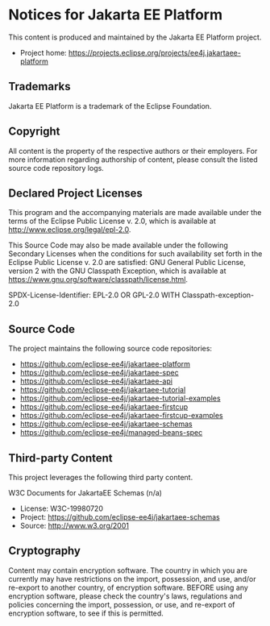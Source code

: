 # Notices for Jakarta EE Platform

This content is produced and maintained by the Jakarta EE Platform
project.

* Project home: https://projects.eclipse.org/projects/ee4j.jakartaee-platform

## Trademarks

Jakarta EE Platform is a trademark of the Eclipse Foundation.

## Copyright

All content is the property of the respective authors or their employers. For
more information regarding authorship of content, please consult the listed
source code repository logs.

## Declared Project Licenses

This program and the accompanying materials are made available under the
terms of the Eclipse Public License v. 2.0, which is available at
http://www.eclipse.org/legal/epl-2.0.

This Source Code may also be made available under the following Secondary
Licenses when the conditions for such availability set forth in the
Eclipse Public License v. 2.0 are satisfied: GNU General Public License,
version 2 with the GNU Classpath Exception, which is available at
https://www.gnu.org/software/classpath/license.html.

SPDX-License-Identifier: EPL-2.0 OR GPL-2.0 WITH Classpath-exception-2.0

## Source Code

The project maintains the following source code repositories:

* https://github.com/eclipse-ee4j/jakartaee-platform
* https://github.com/eclipse-ee4j/jakartaee-spec
* https://github.com/eclipse-ee4j/jakartaee-api
* https://github.com/eclipse-ee4j/jakartaee-tutorial
* https://github.com/eclipse-ee4j/jakartaee-tutorial-examples
* https://github.com/eclipse-ee4j/jakartaee-firstcup
* https://github.com/eclipse-ee4j/jakartaee-firstcup-examples
* https://github.com/eclipse-ee4j/jakartaee-schemas
* https://github.com/eclipse-ee4j/managed-beans-spec

## Third-party Content

This project leverages the following third party content.

W3C Documents for JakartaEE Schemas (n/a)

* License: W3C-19980720
* Project: https://github.com/eclipse-ee4j/jakartaee-schemas
* Source: http://www.w3.org/2001

## Cryptography

Content may contain encryption software. The country in which you are currently
may have restrictions on the import, possession, and use, and/or re-export to
another country, of encryption software. BEFORE using any encryption software,
please check the country's laws, regulations and policies concerning the import,
possession, or use, and re-export of encryption software, to see if this is
permitted.
